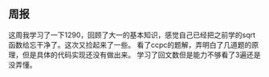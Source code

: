 ## 周报


  这周我学习了一下1290，回顾了大一的基本知识，感觉自己已经把之前学的sqrt函数给忘干净了。这次又捡起来了一些。
  看了ccpc的题解，弄明白了几道题的原理，但是具体的代码实现还没有做出来。
  学习了回文数但是能力不够看了3遍还是没弄懂。
